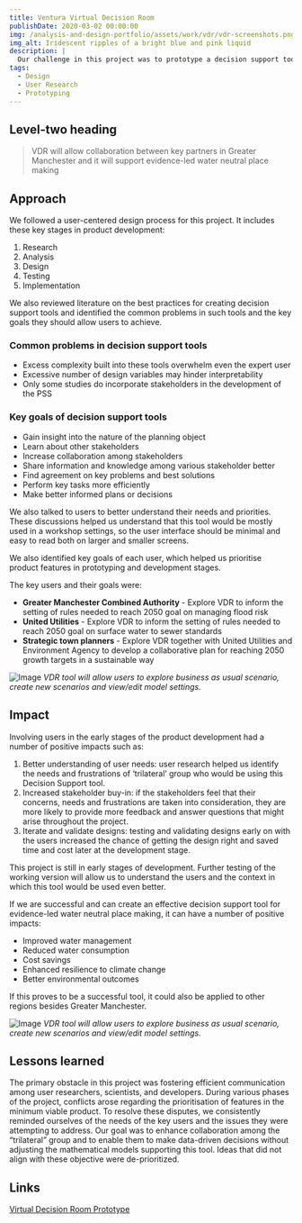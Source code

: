 ```yaml
---
title: Ventura Virtual Decision Room 
publishDate: 2020-03-02 00:00:00
img: /analysis-and-design-portfolio/assets/work/vdr/vdr-screenshots.png
img_alt: Iridescent ripples of a bright blue and pink liquid
description: |
  Our challenge in this project was to prototype a decision support tool which would enable local government, the local community and other relevant partners such as regulators and water utility companies to collaboratively plan and evaluate the environmental sustainability of urban growth planning scenarios using co-designed water neutrality indicators.
tags:
  - Design
  - User Research
  - Prototyping
---
```


## Level-two heading

> VDR will allow collaboration between key partners in Greater Manchester and it will support evidence-led water neutral place making

## Approach

We followed a user-centered design process for this project. It includes these key stages in product development:

1. Research
2. Analysis
3. Design
4. Testing
5. Implementation

We also reviewed literature on the best practices for creating decision support tools and identified the common problems in such tools and the key goals they should allow users to achieve.

### Common problems in decision support tools

* Excess complexity built into these tools overwhelm even the expert user
* Excessive number of design variables may hinder interpretability
* Only some studies do incorporate stakeholders in the development of the PSS

### Key goals of decision support tools

* Gain insight into the nature of the planning object
* Learn about other stakeholders
* Increase collaboration among stakeholders
* Share information and knowledge among various stakeholder better
* Find agreement on key problems and best solutions
* Perform key tasks more efficiently
* Make better informed plans or decisions

We also talked to users to better understand their needs and priorities. These discussions helped us understand that this tool would be mostly used in a workshop settings, so the user interface should be minimal and easy to read both on larger and smaller screens.

We also identified key goals of each user, which helped us prioritise product features in prototyping and development stages.

The key users and their goals were:

* **Greater Manchester Combined Authority** - Explore VDR to inform the setting of rules needed to reach 2050 goal on managing flood risk
* **United Utilities** - Explore VDR to inform the setting of rules needed to reach 2050 goal on surface water to sewer standards
* **Strategic town planners** - Explore VDR together with United Utilities and Environment Agency to develop a collaborative plan for reaching 2050 growth targets in a sustainable way

![Image](/analysis-and-design-portfolio/assets/work/vdr/vdr-home.jpg)
*VDR tool will allow users to explore business as usual scenario, create new scenarios and view/edit model settings.*

## Impact

Involving users in the early stages of the product development had a number of positive impacts such as:

1. Better understanding of user needs: user research helped us identify the needs and frustrations of ‘trilateral’ group who would be using this Decision Support tool.
2. Increased stakeholder buy-in: if the stakeholders feel that their concerns, needs and frustrations are taken into consideration, they are more likely to provide more feedback and answer questions that might arise throughout the project.
3. Iterate and validate designs: testing and validating designs early on with the users increased the chance of getting the design right and saved time and cost later at the development stage.

This project is still in early stages of development. Further testing of the working version will allow us to understand the users and the context in which this tool would be used even better.

If we are successful and can create an effective decision support tool for evidence-led water neutral place making, it can have a number of positive impacts:

* Improved water management
* Reduced water consumption
* Cost savings
* Enhanced resilience to climate change
* Better environmental outcomes

If this proves to be a successful tool, it could also be applied to other regions besides Greater Manchester.

![Image](/analysis-and-design-portfolio/assets/work/vdr/vdr-screenshot.jpg)
*VDR tool will allow users to explore business as usual scenario, create new scenarios and view/edit model settings.*

## Lessons learned

The primary obstacle in this project was fostering efficient communication among user researchers, scientists, and developers. During various phases of the project, conflicts arose regarding the prioritisation of features in the minimum viable product. To resolve these disputes, we consistently reminded ourselves of the needs of the key users and the issues they were attempting to address. Our goal was to enhance collaboration among the “trilateral” group and to enable them to make data-driven decisions without adjusting the mathematical models supporting this tool. Ideas that did not align with these objective were de-prioritized.

## Links

[Virtual Decision Room Prototype](https://www.figma.com/proto/wuSq4FOCmysexz3H2ipNOi/VDR-Ventura-Prototype-%2B-BGS-Design-System?page-id=474%3A5982&node-id=2071%3A36047&viewport=1001%2C-438%2C0.11&scaling=contain&starting-point-node-id=2071%3A36047)